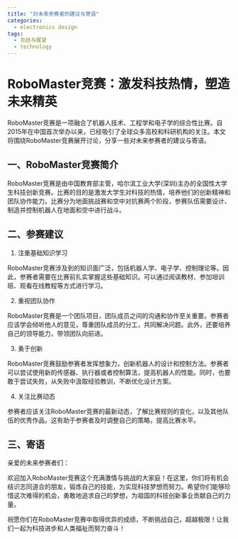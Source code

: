 ```yaml
---  
title: "对未来参赛者的建议与寄语"  
categories:  
  - electronics design  
tags: 
  - 总结与展望 
  - technology  
---  
```


# RoboMaster竞赛：激发科技热情，塑造未来精英

RoboMaster竞赛是一项融合了机器人技术、工程学和电子学的综合性比赛。自2015年在中国首次举办以来，已经吸引了全球众多高校和科研机构的关注。本文将围绕RoboMaster竞赛展开讨论，分享一些对未来参赛者的建议与寄语。

## 一、RoboMaster竞赛简介

RoboMaster竞赛是由中国教育部主管，哈尔滨工业大学(深圳)主办的全国性大学生科技创新竞赛。比赛的目的是激发大学生对科技的热情，培养他们的创新精神和团队协作能力。比赛分为地面挑战赛和空中对抗赛两个阶段，参赛队伍需要设计、制造并控制机器人在地面和空中进行战斗。

## 二、参赛建议

1. 注重基础知识学习

RoboMaster竞赛涉及到的知识面广泛，包括机器人学、电子学、控制理论等。因此，参赛者需要在比赛前扎实掌握这些基础知识。可以通过阅读教材、参加培训班、观看在线教程等方式进行学习。

2. 重视团队协作

RoboMaster竞赛是一个团队项目，团队成员之间的沟通和协作至关重要。参赛者应该学会倾听他人的意见，尊重团队成员的分工，共同解决问题。此外，还要培养自己的领导能力，带领团队向前进。

3. 勇于创新

RoboMaster竞赛鼓励参赛者发挥想象力，创新机器人的设计和控制方法。参赛者可以尝试使用新的传感器、执行器或者控制算法，提高机器人的性能。同时，也要敢于尝试失败，从失败中汲取经验教训，不断优化设计方案。

4. 关注比赛动态

参赛者应该关注RoboMaster竞赛的最新动态，了解比赛规则的变化，以及其他队伍的优秀作品。这有助于参赛者及时调整自己的策略，提高比赛水平。

## 三、寄语

亲爱的未来参赛者们：

欢迎加入RoboMaster竞赛这个充满激情与挑战的大家庭！在这里，你们将有机会结识志同道合的朋友，锻炼自己的技能，为实现科技梦想而努力。希望你们能够珍惜这次难得的机会，勇敢地追求自己的梦想，为祖国的科技创新事业贡献自己的力量。

祝愿你们在RoboMaster竞赛中取得优异的成绩，不断挑战自己，超越极限！让我们一起为科技进步和人类福祉而努力奋斗！ 
